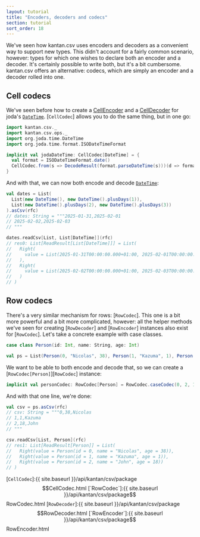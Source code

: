 ```yaml
---
layout: tutorial
title: "Encoders, decoders and codecs"
section: tutorial
sort_order: 18
---
```

We've seen how kantan.csv uses encoders and decoders as a convenient way to support new types. This didn't account for
a fairly common scenario, however: types for which one wishes to declare both an encoder and a decoder. It's certainly
possible to write both, but it's a bit cumbersome. kantan.csv offers an alternative: codecs, which are simply an
encoder and a decoder rolled into one.

## Cell codecs

We've seen before how to create a [CellEncoder](arbitrary_types_as_cells.html) and a
[CellDecoder](cells_as_arbitrary_types.html) for joda's [`DateTime`]. [`CellCodec`] allows you to do the same thing, but
in one go:

```scala
import kantan.csv._
import kantan.csv.ops._
import org.joda.time.DateTime
import org.joda.time.format.ISODateTimeFormat

implicit val jodaDateTime: CellCodec[DateTime] = {
  val format = ISODateTimeFormat.date()
  CellCodec.from(s => DecodeResult(format.parseDateTime(s)))(d => format.print(d))
}
```

And with that, we can now both encode and decode [`DateTime`]:

```scala
val dates = List(
  List(new DateTime(), new DateTime().plusDays(1)),
  List(new DateTime().plusDays(2), new DateTime().plusDays(3))
).asCsv(rfc)
// dates: String = """2025-01-31,2025-02-01
// 2025-02-02,2025-02-03
// """

dates.readCsv[List, List[DateTime]](rfc)
// res0: List[ReadResult[List[DateTime]]] = List(
//   Right(
//     value = List(2025-01-31T00:00:00.000+01:00, 2025-02-01T00:00:00.000+01:00)
//   ),
//   Right(
//     value = List(2025-02-02T00:00:00.000+01:00, 2025-02-03T00:00:00.000+01:00)
//   )
// )
```


## Row codecs

There's a very similar mechanism for rows: [`RowCodec`]. This one is a bit more powerful and a bit more complicated,
however: all the helper methods we've seen for creating [`RowDecoder`] and [`RowEncoder`] instances also exist for
[`RowCodec`]. Let's take a concrete example with case classes.

```scala
case class Person(id: Int, name: String, age: Int)

val ps = List(Person(0, "Nicolas", 38), Person(1, "Kazuma", 1), Person(2, "John", 18))
```

We want to be able to both encode and decode that, so we can create a [`RowCodec[Person]`][`RowCodec`] instance:

```scala
implicit val personCodec: RowCodec[Person] = RowCodec.caseCodec(0, 2, 1)(Person.apply)(Person.unapply)
```

And with that one line, we're done:

```scala
val csv = ps.asCsv(rfc)
// csv: String = """0,38,Nicolas
// 1,1,Kazuma
// 2,18,John
// """

csv.readCsv[List, Person](rfc)
// res1: List[ReadResult[Person]] = List(
//   Right(value = Person(id = 0, name = "Nicolas", age = 38)),
//   Right(value = Person(id = 1, name = "Kazuma", age = 1)),
//   Right(value = Person(id = 2, name = "John", age = 18))
// )
```

[`DateTime`]:http://www.joda.org/joda-time/apidocs/org/joda/time/DateTime.html
[`CellCodec`]:{{ site.baseurl }}/api/kantan/csv/package$$CellCodec.html
[`RowCodec`]:{{ site.baseurl }}/api/kantan/csv/package$$RowCodec.html
[`RowDecoder`]:{{ site.baseurl }}/api/kantan/csv/package$$RowDecoder.html
[`RowEncoder`]:{{ site.baseurl }}/api/kantan/csv/package$$RowEncoder.html
